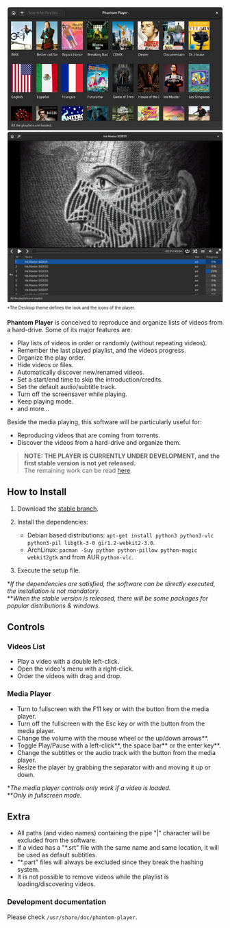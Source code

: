 ![Playlists Window](https://github.com/rsm-gh/phantom-player/blob/master/usr/share/doc/phantom-player/preview-playlists.png)  
![Videos Window](https://github.com/rsm-gh/phantom-player/blob/master/usr/share/doc/phantom-player/preview-videos.png)  
<sub><sup>*The Desktop theme defines the look and the icons of the player.</sup></sub>

**Phantom Player** is conceived to reproduce and organize lists of videos from a hard-drive. Some of its major features are:
+ Play lists of videos in order or randomly (without repeating videos).
+ Remember the last played playlist, and the videos progress.
+ Organize the play order.
+ Hide videos or files.
+ Automatically discover new/renamed videos.
+ Set a start/end time to skip the introduction/credits.
+ Set the default audio/subtitle track.
+ Turn off the screensaver while playing.
+ Keep playing mode.
+ and more...

Beside the media playing, this software will be particularly useful for:
+ Reproducing videos that are coming from torrents.
+ Discover the videos from a hard-drive and organize them.


> **NOTE: THE PLAYER IS CURRENTLY UNDER DEVELOPMENT,
> and the first stable version is not yet released.**  
> The remaining work can be read [here](https://github.com/rsm-gh/phantom-player/blob/master/usr/share/doc/phantom-player/DevNotes.md).

## How to Install

1. Download the [stable branch](https://github.com/rsm-gh/phantom-player/archive/master.zip).
2. Install the dependencies:
    * Debian based distributions: `apt-get install python3 python3-vlc python3-pil libgtk-3-0 gir1.2-webkit2-3.0`.
    * ArchLinux: `pacman -Suy python python-pillow python-magic webkit2gtk` and from AUR `python-vlc`.

3. Execute the setup file.

**If the dependencies are satisfied, the software can be directly executed, the installation is not mandatory.*  
***When the stable version is released, there will be some packages for popular distributions & windows.* 

## Controls

### Videos List
+ Play a video with a double left-click.
+ Open the video's menu with a right-click.
+ Order the videos with drag and drop.

### Media Player
+ Turn to fullscreen with the F11 key or with the button from the media player.
+ Turn off the fullscreen with the Esc key or with the button from the media player.
+ Change the volume with the mouse wheel or the up/down arrows**.
+ Toggle Play/Pause with a left-click**, the space bar** or the enter key**.
+ Change the subtitles or the audio track with the button from the media player.
+ Resize the player by grabbing the separator with and moving it up or down.

**The media player controls only work if a video is loaded.*  
***Only in fullscreen mode.*  

## Extra

+ All paths (and video names) containing the pipe "|" character will be excluded from the software.
+ If a video has a "*.srt" file with the same name and same location, it will be used as default subtitles.
+ "*.part" files will always be excluded since they break the hashing system.
+ It is not possible to remove videos while the playlist is loading/discovering videos.

### Development documentation

Please check `/usr/share/doc/phantom-player`.
